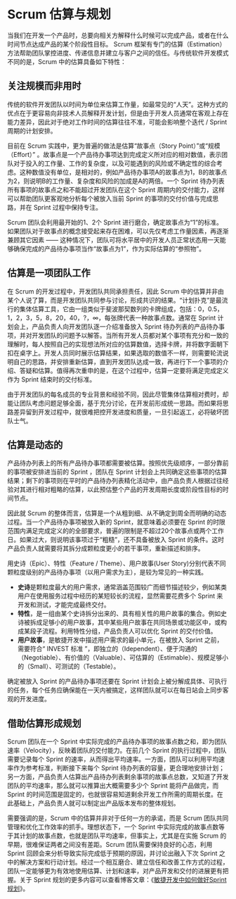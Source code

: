 # Scrum 估算与规划

当我们在开发一个产品时，总要向相关方解释什么时候可以完成产品，或者在什么时间节点达成产品的某个阶段性目标。 Scrum 框架有专门的估算（Estimation）方法帮助团队掌控进度、传递信息并建立与客户之间的信任。与传统软件开发模式不同的是，Scrum 中的估算具备如下特性：

## 关注规模而非用时

传统的软件开发团队以时间为单位来估算工作量，如最常见的“人天”。这种方式的优点在于更容易向非技术人员解释开发计划，但是由于开发人员通常在客观上存在能力差异，因此对于绝对工作时间的估算往往不准，可能会影响整个迭代 / Sprint 周期的计划安排。

目前在 Scrum 实践中，更为普遍的做法是估算“故事点（Story Point）”或“规模（Effort）” 。故事点是一个产品待办事项达到完成定义所对应的相对数值，表示团队对于投入的工作量、工作的复杂度，以及可能遇到的风险或不确定性的综合考虑。这种数值没有单位，是相对的，例如产品待办事项A的故事点为1，B的故事点为2，则说明B的工作量、复杂度和风险的加成是A的两倍。一个 Sprint 待办列表所有事项的故事点之和不能超过开发团队在这个 Sprint 周期内的交付能力，这样可以帮助团队更客观地分析每个被放入当前 Sprint 的事项的交付价值与完成思路，并在 Sprint 过程中保持专注。

Scrum 团队会利用最开始的1、2个 Sprint 进行磨合，确定故事点为“1”的标准。如果团队对于故事点的概念接受起来存在困难，可以先仅考虑工作量因素，再逐渐兼顾其它因素 —— 这种情况下，团队可将水平居中的开发人员正常状态用一天能够确保完成的产品待办事项当作“故事点为1”，作为实际估算的“参照物”。

## 估算是一项团队工作

在 Scrum 的开发过程中，开发团队共同承担责任，因此 Scrum 中的估算并非由某个人说了算，而是开发团队共同参与讨论，形成共识的结果。“计划扑克”是最流行的集体估算工具，它由一组类似于斐波那契数列的卡牌组成，包括：0，0.5，1，2，3，5，8，20，40，?，∞，每张牌代表一种故事点数。通常在 Sprint 计划会上，产品负责人向开发团队逐一介绍准备放入 Sprint 待办列表的产品待办事项，并对开发团队的问题予以解答。当所有开发人员都对某个事项有充分和一致的理解时，每人按照自己的实现想法所对应的估算数值，选择卡牌，并将数字面朝下扣在桌字上。开发人员同时展示估算结果，如果选取的数值不一样，则需要轮流说明自己的思路，并安排重新估算，直到开发团队达成一致，再进行下一个事项的介绍、答疑和估算。值得再次重申的是，在这个过程中，估算一定要将满足完成定义作为 Sprint 结束时的交付标准。

由于开发团队的每名成员的专业背景和经验不同，因此尽管集体估算相对费时，却能让团队考虑问题足够全面，基于充分讨论，在开发前形成统一思路。而如果将思路差异留到开发过程中，就很难把控开发进度和质量，一旦引起返工，必将破坏团队士气。

## 估算是动态的

产品待办列表上的所有产品待办事项都需要被估算。按照优先级顺序，一部分靠前的事项被安排进当前的 Sprint ，团队在 Sprint 计划会上共同确定这些事项的估算结果；剩下的事项则在平时的产品待办列表精化活动中，由产品负责人根据过往经验对其进行相对粗略的估算，以此预估整个产品的开发周期长度或阶段性目标的时间节点。

因此就 Scrum 的整体而言，估算是一个从粗到细、从不确定到周全而明确的动态过程。当一个产品待办事项被放入新的 Sprint，就意味着必须要在 Sprint 的时限范围内满足完成定义的的全部要求，普遍的限制是不超过20个故事点或两个工作日。如果过大，则说明该事项过于“粗糙”，还不具备被放入 Sprint 的条件。这时产品负责人就需要将其拆分成颗粒度更小的若干事项，重新描述和排序。

用史诗（Epic）、特性（Feature / Theme）、用户故事\(User Story\)分别代表不同颗粒度级别的产品待办事项（以用户需求为主），是较为常见的一种实践。

* **史诗**是颗粒度最大的用户需求，通常涵盖范围较广而细节描述较少，例如某类用户在使用服务过程中经历的某短较长的流程，显然需要花费多个 Sprint 来开发和测试，才能完成最终交付。
* **特性**，是一组由某个史诗拆分出来的、具有相关性的用户故事的集合。例如史诗被拆成足够小的用户故事，其中某些用户故事在共同场景或功能区中，或构成某段子流程。利用特性分组，产品负责人可以优化 Sprint 的交付价值。
* **用户故事**，是敏捷开发中描述用户需求的最小单元，在被放入 Sprint 之前，需要符合“ INVEST 标准 ”，即独立的（Idependent）、便于沟通的（Negotiable）、有价值的（Valuable）、可估算的（Estimable）、规模足够小的（Small）、可测试的（Testable）。

确定被放入 Sprint 的产品待办事项还要在 Sprint 计划会上被分解成具体、可执行的任务，每个任务应确保能在一天内被搞定，这样团队就可以在每日站会上同步客观的开发进度。

## 借助估算形成规划

Scrum 团队在一个 Sprint 中实际完成的产品待办事项的故事点数之和，即为团队速率（Velocity），反映着团队的交付能力。在前几个 Sprint 的执行过程中，团队需要记录每个 Sprint 的速率，从而得出平均速率。一方面，团队可以利用平均速率作为参考标准，判断接下来每个 Sprint 待办列表的容量，更合理地安排计划；另一方面，产品负责人估算出产品待办列表剩余事项的故事点总数，又知道了开发团队的平均速率，那么就可以推算出大概需要多少个 Sprint 能将产品做完，而 Sprint 的时间范围是固定的，也就很容易知道剩余开发工作所需的周期长度。在此基础上，产品负责人就可以制定出产品版本发布的整体规划。

需要强调的是，Scrum 中的估算并非对于任何一方的承诺，而是 Scrum 团队共同管理和优化工作效率的抓手。理想状态下，一个 Sprint 中实际完成的故事点数等于其计划的故事点数，也就是团队平均速率，但事实上，尤其是在实施 Scrum 的早期，很难保证两者之间没有差距。Scrum 团队需要保持良好的心态，利用 Sprint 回顾会来分析导致实际完成低于预期的原因，并讨论出融入下次 Sprint 之中的解决方案和行动计划。经过一个相互磨合、建立信任和改善工作方式的过程，团队一定能够更为有效地使用估算、计划和速率，对产品开发和交付的进展更有把握。关于 Sprint 规划的更多内容可以查看博客文章：《[敏捷开发中如何做好Sprint规划](https://worktile.com/blog/scrum/agile-sprint-planning)》。

